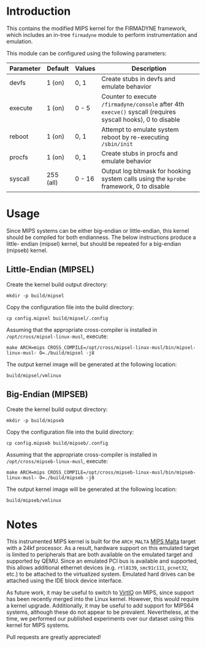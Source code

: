Introduction
============

This contains the modified MIPS kernel for the FIRMADYNE framework, which
includes an in-tree `firmadyne` module to perform instrumentation and
emulation.

This module can be configured using the following parameters:

| Parameter | Default   | Values | Description |
| --------- | --------- | ------ | ----------- |
| devfs     | 1 (on)    | 0, 1   | Create stubs in devfs and emulate behavior |
| execute   | 1 (on)    | 0 - 5  | Counter to execute `/firmadyne/console` after 4th `execve()` syscall (requires syscall hooks), 0 to disable |
| reboot    | 1 (on)    | 0, 1   | Attempt to emulate system reboot by re-executing `/sbin/init` |
| procfs    | 1 (on)    | 0, 1   | Create stubs in procfs and emulate behavior |
| syscall   | 255 (all) | 0 - 16 | Output log bitmask for hooking system calls using the `kprobe` framework, 0 to disable |

Usage
=====

Since MIPS systems can be either big-endian or little-endian, this kernel
should be compiled for both endianness. The below instructions produce a little-
endian (mipsel) kernel, but should be repeated for a big-endian (mipseb) kernel.

Little-Endian (MIPSEL)
----------------------

Create the kernel build output directory:

`mkdir -p build/mipsel`

Copy the configuration file into the build directory:

`cp config.mipsel build/mipsel/.config`

Assuming that the appropriate cross-compiler is installed in `/opt/cross/mipsel-linux-musl`, execute:

`make ARCH=mips CROSS_COMPILE=/opt/cross/mipsel-linux-musl/bin/mipsel-linux-musl- O=./build/mipsel -j8`

The output kernel image will be generated at the following location:

`build/mipsel/vmlinux`

Big-Endian (MIPSEB)
-------------------

Create the kernel build output directory:

`mkdir -p build/mipseb`

Copy the configuration file into the build directory:

`cp config.mipseb build/mipseb/.config`

Assuming that the appropriate cross-compiler is installed in `/opt/cross/mipseb-linux-musl`, execute:

`make ARCH=mips CROSS_COMPILE=/opt/cross/mipseb-linux-musl/bin/mipseb-linux-musl- O=./build/mipseb -j8`

The output kernel image will be generated at the following location:

`build/mipseb/vmlinux`

Notes
=====

This instrumented MIPS kernel is built for the `ARCH_MALTA`
[MIPS Malta](http://wiki.qemu.org/download/qemu-doc.html#MIPS-System-emulator)
target with a 24kf processor. As a result, hardware support on this
emulated target is limited to peripherals that are both available on the
emulated target and supported by QEMU. Since an emulated PCI bus is available
and supported, this allows additional ethernet devices (e.g. `rtl8139`, 
`smc91c111`, `pcnet32`, etc.) to be attached to the virtualized system. 
Emulated hard drives can be attached using the IDE block device interface.

As future work, it may be useful to switch to
[VirtIO](http://wiki.libvirt.org/page/Virtio) on MIPS, since support has been
recently merged into the Linux kernel. However, this would require a kernel
upgrade. Additionally, it may be useful to add support for MIPS64 systems,
although these do not appear to be prevalent. Nevertheless, at the time, we
performed our published experiments over our dataset using this kernel for
MIPS systems.

Pull requests are greatly appreciated!
